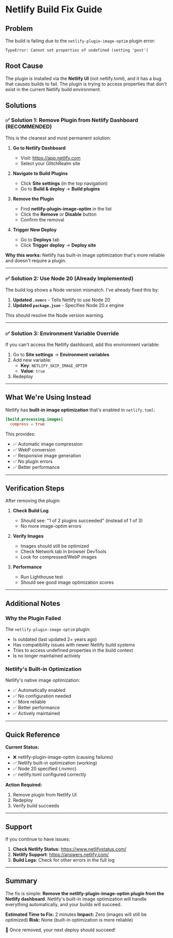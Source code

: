 # Netlify Build Fix Guide

## Problem
The build is failing due to the `netlify-plugin-image-optim` plugin error:
```
TypeError: Cannot set properties of undefined (setting 'post')
```

## Root Cause
The plugin is installed via the **Netlify UI** (not netlify.toml), and it has a bug that causes builds to fail. The plugin is trying to access properties that don't exist in the current Netlify build environment.

## Solutions

### ✅ Solution 1: Remove Plugin from Netlify Dashboard (RECOMMENDED)

This is the cleanest and most permanent solution:

1. **Go to Netlify Dashboard**
   - Visit: https://app.netlify.com
   - Select your GlitchRealm site

2. **Navigate to Build Plugins**
   - Click **Site settings** (in the top navigation)
   - Go to **Build & deploy** → **Build plugins**

3. **Remove the Plugin**
   - Find **netlify-plugin-image-optim** in the list
   - Click the **Remove** or **Disable** button
   - Confirm the removal

4. **Trigger New Deploy**
   - Go to **Deploys** tab
   - Click **Trigger deploy** → **Deploy site**

**Why this works:** Netlify has built-in image optimization that's more reliable and doesn't require a plugin.

---

### ✅ Solution 2: Use Node 20 (Already Implemented)

The build log shows a Node version mismatch. I've already fixed this by:

1. **Updated `.nvmrc`** - Tells Netlify to use Node 20
2. **Updated `package.json`** - Specifies Node 20.x engine

This should resolve the Node version warning.

---

### ✅ Solution 3: Environment Variable Override

If you can't access the Netlify dashboard, add this environment variable:

1. Go to **Site settings** → **Environment variables**
2. Add new variable:
   - **Key**: `NETLIFY_SKIP_IMAGE_OPTIM`
   - **Value**: `true`
3. Redeploy

---

## What We're Using Instead

Netlify has **built-in image optimization** that's enabled in `netlify.toml`:

```toml
[build.processing.images]
  compress = true
```

This provides:
- ✅ Automatic image compression
- ✅ WebP conversion
- ✅ Responsive image generation
- ✅ No plugin errors
- ✅ Better performance

---

## Verification Steps

After removing the plugin:

1. **Check Build Log**
   - Should see: "1 of 2 plugins succeeded" (instead of 1 of 3)
   - No more image-optim errors

2. **Verify Images**
   - Images should still be optimized
   - Check Network tab in browser DevTools
   - Look for compressed/WebP images

3. **Performance**
   - Run Lighthouse test
   - Should see good image optimization scores

---

## Additional Notes

### Why the Plugin Failed

The `netlify-plugin-image-optim` plugin:
- Is outdated (last updated 2+ years ago)
- Has compatibility issues with newer Netlify build systems
- Tries to access undefined properties in the build context
- Is no longer maintained actively

### Netlify's Built-in Optimization

Netlify's native image optimization:
- ✅ Automatically enabled
- ✅ No configuration needed
- ✅ More reliable
- ✅ Better performance
- ✅ Actively maintained

---

## Quick Reference

**Current Status:**
- ❌ netlify-plugin-image-optim (causing failures)
- ✅ Netlify built-in optimization (working)
- ✅ Node 20 specified (.nvmrc)
- ✅ netlify.toml configured correctly

**Action Required:**
1. Remove plugin from Netlify UI
2. Redeploy
3. Verify build succeeds

---

## Support

If you continue to have issues:

1. **Check Netlify Status**: https://www.netlifystatus.com/
2. **Netlify Support**: https://answers.netlify.com/
3. **Build Logs**: Check for other errors in the full log

---

## Summary

The fix is simple: **Remove the netlify-plugin-image-optim plugin from the Netlify dashboard**. Netlify's built-in image optimization will handle everything automatically, and your builds will succeed.

**Estimated Time to Fix:** 2 minutes
**Impact:** Zero (images will still be optimized)
**Risk:** None (built-in optimization is more reliable)

🚀 Once removed, your next deploy should succeed!